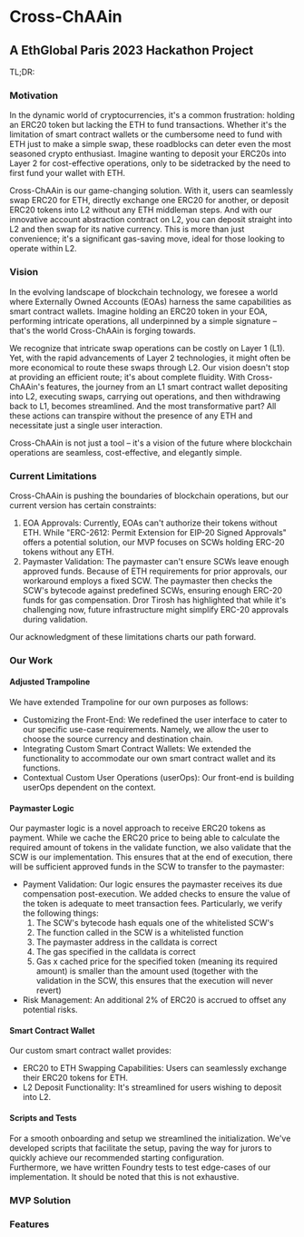 # Cross-ChAAin
## A EthGlobal Paris 2023 Hackathon Project

TL;DR: 
### Motivation
In the dynamic world of cryptocurrencies, it's a common frustration: holding an ERC20 token but lacking the ETH to fund transactions. Whether it's the limitation of smart contract wallets or the cumbersome need to fund with ETH just to make a simple swap, these roadblocks can deter even the most seasoned crypto enthusiast. Imagine wanting to deposit your ERC20s into Layer 2 for cost-effective operations, only to be sidetracked by the need to first fund your wallet with ETH.

Cross-ChAAin is our game-changing solution. With it, users can seamlessly swap ERC20 for ETH, directly exchange one ERC20 for another, or deposit ERC20 tokens into L2 without any ETH middleman steps. And with our innovative account abstraction contract on L2, you can deposit straight into L2 and then swap for its native currency. This is more than just convenience; it's a significant gas-saving move, ideal for those looking to operate within L2. 
### Vision
In the evolving landscape of blockchain technology, we foresee a world where Externally Owned Accounts (EOAs) harness the same capabilities as smart contract wallets. Imagine holding an ERC20 token in your EOA, performing intricate operations, all underpinned by a simple signature – that's the world Cross-ChAAin is forging towards.

We recognize that intricate swap operations can be costly on Layer 1 (L1). Yet, with the rapid advancements of Layer 2 technologies, it might often be more economical to route these swaps through L2. Our vision doesn't stop at providing an efficient route; it's about complete fluidity. With Cross-ChAAin's features, the journey from an L1 smart contract wallet depositing into L2, executing swaps, carrying out operations, and then withdrawing back to L1, becomes streamlined. And the most transformative part? All these actions can transpire without the presence of any ETH and necessitate just a single user interaction.

Cross-ChAAin is not just a tool – it's a vision of the future where blockchain operations are seamless, cost-effective, and elegantly simple.

### Current Limitations
Cross-ChAAin is pushing the boundaries of blockchain operations, but our current version has certain constraints:

1. EOA Approvals: Currently, EOAs can't authorize their tokens without ETH. While "ERC-2612: Permit Extension for EIP-20 Signed Approvals" offers a potential solution, our MVP focuses on SCWs holding ERC-20 tokens without any ETH.
1. Paymaster Validation: The paymaster can't ensure SCWs leave enough approved funds. Because of ETH requirements for prior approvals, our workaround employs a fixed SCW. The paymaster then checks the SCW's bytecode against predefined SCWs, ensuring enough ERC-20 funds for gas compensation. Dror Tirosh has highlighted that while it's challenging now, future infrastructure might simplify ERC-20 approvals during validation.

Our acknowledgment of these limitations charts our path forward.


### Our Work

#### Adjusted Trampoline
We have extended Trampoline for our own purposes as follows:

- Customizing the Front-End: We redefined the user interface to cater to our specific use-case requirements. Namely, we allow the user to choose the source currency and destination chain.
- Integrating Custom Smart Contract Wallets: We extended the functionality to accommodate our own smart contract wallet and its functions.
- Contextual Custom User Operations (userOps): Our front-end is building userOps dependent on the context.

#### Paymaster Logic
Our paymaster logic is a novel approach to receive ERC20 tokens as payment. While we cache the ERC20 price to being able to calculate the required amount of tokens in the validate function, we also validate that the SCW is our implementation. This ensures that at the end of execution, there will be sufficient approved funds in the SCW to transfer to the paymaster:

- Payment Validation: Our logic ensures the paymaster receives its due compensation post-execution. We added checks to ensure the value of the token is adequate to meet transaction fees. Particularly, we verify the following things:
  1. The SCW's bytecode hash equals one of the whitelisted SCW's
  2. The function called in the SCW is a whitelisted function
  3. The paymaster address in the calldata is correct
  4. The gas specified in the calldata is correct
  5. Gas x cached price for the specified token (meaning its required amount) is smaller than the amount used (together with the validation in the SCW, this ensures that the execution will never revert)
- Risk Management: An additional 2% of ERC20 is accrued to offset any potential risks.

#### Smart Contract Wallet 
Our custom smart contract wallet provides:

- ERC20 to ETH Swapping Capabilities: Users can seamlessly exchange their ERC20 tokens for ETH.
- L2 Deposit Functionality: It's streamlined for users wishing to deposit into L2.
#### Scripts and Tests
For a smooth onboarding and setup we streamlined the initialization. We've developed scripts that facilitate the setup, paving the way for jurors to quickly achieve our recommended starting configuration.  
Furthermore, we have written Foundry tests to test edge-cases of our implementation. It should be noted that this is not exhaustive. 
### MVP Solution

### Features